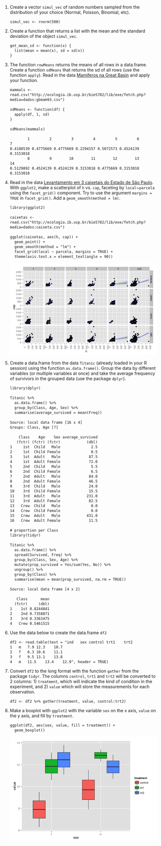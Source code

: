 1.  Create a vector `simul_vec` of random numbers sampled from the
    distribution of your choice (Normal, Poisson, Binomial, etc).

        simul_vec <- rnorm(500)

2.  Create a function that returns a list with the mean and the standard
    deviation of the object `simul_vec`.

        get_mean_sd <- function(x) {
          list(mean = mean(x), sd = sd(x))
        }

3.  The function `rowMeans` returns the means of all rows in a
    data.frame. Create a function `sdMeans` that returns the sd of all
    rows (use the function `apply`). Read in the data [Mamiferos na
    Great
    Basin](http://ecologia.ib.usp.br/bie5782/lib/exe/fetch.php?media=dados:gbmam93.csv)
    and apply your function.

        mammals <- read.csv("http://ecologia.ib.usp.br/bie5782/lib/exe/fetch.php?media=dados:gbmam93.csv")

        sdMeans <- function(df) {
          apply(df, 1, sd)
        }

        sdMeans(mammals)

                1         2         3         4         5         6         7 
        0.4188539 0.4775669 0.4775669 0.2294157 0.5072573 0.4524139 0.3153018 
                8         9        10        11        12        13        14 
        0.5129892 0.4524139 0.4524139 0.3153018 0.4775669 0.3153018 0.3153018 

4.  Read in the data [Levantamento em 3 caixetais do Estado de São
    Paulo](http://ecologia.ib.usp.br/bie5782/lib/exe/fetch.php?media=dados:caixeta.csv).
    With `ggplot2`, make a scatterplot of `h` vs. `cap`, faceting by
    `local`~`parcela` using the `facet_grid()` component. Try to use the
    argument `margins = TRUE` in `facet_grid()`. Add a
    `geom_smooth(method = lm)`.

        library(ggplot2)

        caixetas <- read.csv("http://ecologia.ib.usp.br/bie5782/lib/exe/fetch.php?media=dados:caixeta.csv")

        ggplot(caixetas, aes(h, cap)) +
          geom_point() +
          geom_smooth(method = "lm") +
          facet_grid(local ~ parcela, margins = TRUE) +
          theme(axis.text.x = element_text(angle = 90))

    ![](answers_files/figure-markdown_strict/unnamed-chunk-4-1.png)

5.  Create a data.frame from the data `Titanic` (already loaded in your
    R session) using the function `as.data.frame()`. Group the data by
    different variables (or multiple variables at once) and take the
    average frequency of survivors in the grouped data (use the package
    `dplyr`).

        library(dplyr)

        Titanic %>%
          as.data.frame() %>%
          group_by(Class, Age, Sex) %>%
          summarise(average_survived = mean(Freq))

        Source: local data frame [16 x 4]
        Groups: Class, Age [?]

            Class    Age    Sex average_survived
           (fctr) (fctr) (fctr)            (dbl)
        1     1st  Child   Male              2.5
        2     1st  Child Female              0.5
        3     1st  Adult   Male             87.5
        4     1st  Adult Female             72.0
        5     2nd  Child   Male              5.5
        6     2nd  Child Female              6.5
        7     2nd  Adult   Male             84.0
        8     2nd  Adult Female             46.5
        9     3rd  Child   Male             24.0
        10    3rd  Child Female             15.5
        11    3rd  Adult   Male            231.0
        12    3rd  Adult Female             82.5
        13   Crew  Child   Male              0.0
        14   Crew  Child Female              0.0
        15   Crew  Adult   Male            431.0
        16   Crew  Adult Female             11.5

        # proportion per Class
        library(tidyr)

        Titanic %>% 
          as.data.frame() %>%
          spread(Survived, Freq) %>%
          group_by(Class, Sex, Age) %>%
          mutate(prop_survived = Yes/sum(Yes, No)) %>%
          ungroup() %>%
          group_by(Class) %>%
          summarise(mean = mean(prop_survived, na.rm = TRUE))

        Source: local data frame [4 x 2]

           Class      mean
          (fctr)     (dbl)
        1    1st 0.8244841
        2    2nd 0.7358871
        3    3rd 0.3363475
        4   Crew 0.5461515

6.  Use the data below to create the data.frame `df2`

        df2 <- read.table(text = "ind   sex control trt1    trt2
        1   m   7.9 12.3    10.7
        2   f   6.3 10.6    11.1
        3   f   9.5 13.1    13.8
        4   m   11.5    13.4    12.9", header = TRUE)

7.  Convert `df2` to the long format with the function `gather` from the
    package `tidyr`. The columns `control`, `trt1` and `trt2` will be
    converted to 2 columns: 1) `treatment`, which will indicate the kind
    of condition in the experiment, and 2) `value` which will store the
    measurements for each observation.

        df2 <- df2 %>% gather(treatment, value, control:trt2) 

8.  Make a boxplot with `ggplot2` with the variable `sex` on the x axis,
    `value` on the y axis, and fill by `treatment`.

        ggplot(df2, aes(sex, value, fill = treatment)) +
          geom_boxplot()

    ![](answers_files/figure-markdown_strict/unnamed-chunk-8-1.png)
